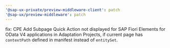 ```yaml
---
'@sap-ux-private/preview-middleware-client': patch
'@sap-ux/preview-middleware': patch
---
```


fix: CPE Add Subpage Quick Action not displayed for SAP Fiori Elements for OData V4 applications in Adaptation Projects, if current page has `contextPath` defined in manifest instead of `entitySet`.
